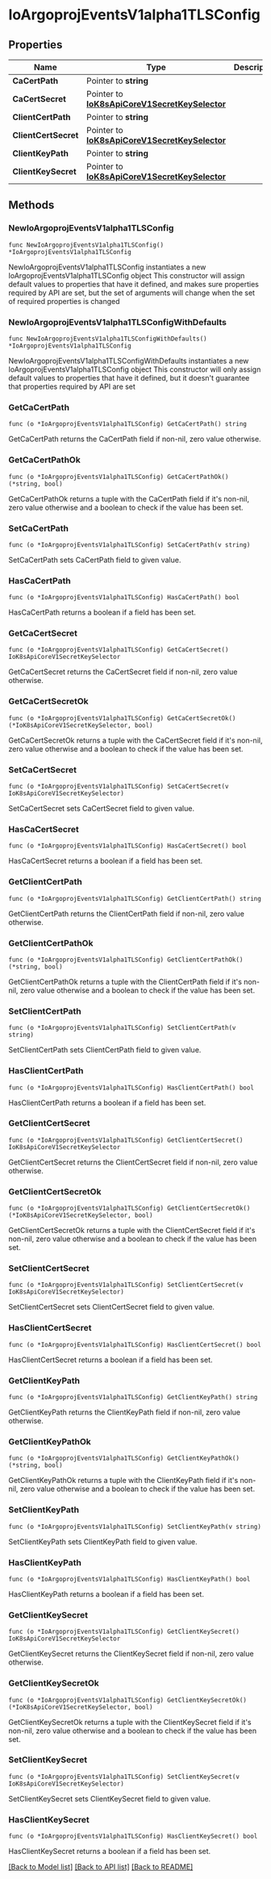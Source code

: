 # IoArgoprojEventsV1alpha1TLSConfig

## Properties

Name | Type | Description | Notes
------------ | ------------- | ------------- | -------------
**CaCertPath** | Pointer to **string** |  | [optional] 
**CaCertSecret** | Pointer to [**IoK8sApiCoreV1SecretKeySelector**](IoK8sApiCoreV1SecretKeySelector.md) |  | [optional] 
**ClientCertPath** | Pointer to **string** |  | [optional] 
**ClientCertSecret** | Pointer to [**IoK8sApiCoreV1SecretKeySelector**](IoK8sApiCoreV1SecretKeySelector.md) |  | [optional] 
**ClientKeyPath** | Pointer to **string** |  | [optional] 
**ClientKeySecret** | Pointer to [**IoK8sApiCoreV1SecretKeySelector**](IoK8sApiCoreV1SecretKeySelector.md) |  | [optional] 

## Methods

### NewIoArgoprojEventsV1alpha1TLSConfig

`func NewIoArgoprojEventsV1alpha1TLSConfig() *IoArgoprojEventsV1alpha1TLSConfig`

NewIoArgoprojEventsV1alpha1TLSConfig instantiates a new IoArgoprojEventsV1alpha1TLSConfig object
This constructor will assign default values to properties that have it defined,
and makes sure properties required by API are set, but the set of arguments
will change when the set of required properties is changed

### NewIoArgoprojEventsV1alpha1TLSConfigWithDefaults

`func NewIoArgoprojEventsV1alpha1TLSConfigWithDefaults() *IoArgoprojEventsV1alpha1TLSConfig`

NewIoArgoprojEventsV1alpha1TLSConfigWithDefaults instantiates a new IoArgoprojEventsV1alpha1TLSConfig object
This constructor will only assign default values to properties that have it defined,
but it doesn't guarantee that properties required by API are set

### GetCaCertPath

`func (o *IoArgoprojEventsV1alpha1TLSConfig) GetCaCertPath() string`

GetCaCertPath returns the CaCertPath field if non-nil, zero value otherwise.

### GetCaCertPathOk

`func (o *IoArgoprojEventsV1alpha1TLSConfig) GetCaCertPathOk() (*string, bool)`

GetCaCertPathOk returns a tuple with the CaCertPath field if it's non-nil, zero value otherwise
and a boolean to check if the value has been set.

### SetCaCertPath

`func (o *IoArgoprojEventsV1alpha1TLSConfig) SetCaCertPath(v string)`

SetCaCertPath sets CaCertPath field to given value.

### HasCaCertPath

`func (o *IoArgoprojEventsV1alpha1TLSConfig) HasCaCertPath() bool`

HasCaCertPath returns a boolean if a field has been set.

### GetCaCertSecret

`func (o *IoArgoprojEventsV1alpha1TLSConfig) GetCaCertSecret() IoK8sApiCoreV1SecretKeySelector`

GetCaCertSecret returns the CaCertSecret field if non-nil, zero value otherwise.

### GetCaCertSecretOk

`func (o *IoArgoprojEventsV1alpha1TLSConfig) GetCaCertSecretOk() (*IoK8sApiCoreV1SecretKeySelector, bool)`

GetCaCertSecretOk returns a tuple with the CaCertSecret field if it's non-nil, zero value otherwise
and a boolean to check if the value has been set.

### SetCaCertSecret

`func (o *IoArgoprojEventsV1alpha1TLSConfig) SetCaCertSecret(v IoK8sApiCoreV1SecretKeySelector)`

SetCaCertSecret sets CaCertSecret field to given value.

### HasCaCertSecret

`func (o *IoArgoprojEventsV1alpha1TLSConfig) HasCaCertSecret() bool`

HasCaCertSecret returns a boolean if a field has been set.

### GetClientCertPath

`func (o *IoArgoprojEventsV1alpha1TLSConfig) GetClientCertPath() string`

GetClientCertPath returns the ClientCertPath field if non-nil, zero value otherwise.

### GetClientCertPathOk

`func (o *IoArgoprojEventsV1alpha1TLSConfig) GetClientCertPathOk() (*string, bool)`

GetClientCertPathOk returns a tuple with the ClientCertPath field if it's non-nil, zero value otherwise
and a boolean to check if the value has been set.

### SetClientCertPath

`func (o *IoArgoprojEventsV1alpha1TLSConfig) SetClientCertPath(v string)`

SetClientCertPath sets ClientCertPath field to given value.

### HasClientCertPath

`func (o *IoArgoprojEventsV1alpha1TLSConfig) HasClientCertPath() bool`

HasClientCertPath returns a boolean if a field has been set.

### GetClientCertSecret

`func (o *IoArgoprojEventsV1alpha1TLSConfig) GetClientCertSecret() IoK8sApiCoreV1SecretKeySelector`

GetClientCertSecret returns the ClientCertSecret field if non-nil, zero value otherwise.

### GetClientCertSecretOk

`func (o *IoArgoprojEventsV1alpha1TLSConfig) GetClientCertSecretOk() (*IoK8sApiCoreV1SecretKeySelector, bool)`

GetClientCertSecretOk returns a tuple with the ClientCertSecret field if it's non-nil, zero value otherwise
and a boolean to check if the value has been set.

### SetClientCertSecret

`func (o *IoArgoprojEventsV1alpha1TLSConfig) SetClientCertSecret(v IoK8sApiCoreV1SecretKeySelector)`

SetClientCertSecret sets ClientCertSecret field to given value.

### HasClientCertSecret

`func (o *IoArgoprojEventsV1alpha1TLSConfig) HasClientCertSecret() bool`

HasClientCertSecret returns a boolean if a field has been set.

### GetClientKeyPath

`func (o *IoArgoprojEventsV1alpha1TLSConfig) GetClientKeyPath() string`

GetClientKeyPath returns the ClientKeyPath field if non-nil, zero value otherwise.

### GetClientKeyPathOk

`func (o *IoArgoprojEventsV1alpha1TLSConfig) GetClientKeyPathOk() (*string, bool)`

GetClientKeyPathOk returns a tuple with the ClientKeyPath field if it's non-nil, zero value otherwise
and a boolean to check if the value has been set.

### SetClientKeyPath

`func (o *IoArgoprojEventsV1alpha1TLSConfig) SetClientKeyPath(v string)`

SetClientKeyPath sets ClientKeyPath field to given value.

### HasClientKeyPath

`func (o *IoArgoprojEventsV1alpha1TLSConfig) HasClientKeyPath() bool`

HasClientKeyPath returns a boolean if a field has been set.

### GetClientKeySecret

`func (o *IoArgoprojEventsV1alpha1TLSConfig) GetClientKeySecret() IoK8sApiCoreV1SecretKeySelector`

GetClientKeySecret returns the ClientKeySecret field if non-nil, zero value otherwise.

### GetClientKeySecretOk

`func (o *IoArgoprojEventsV1alpha1TLSConfig) GetClientKeySecretOk() (*IoK8sApiCoreV1SecretKeySelector, bool)`

GetClientKeySecretOk returns a tuple with the ClientKeySecret field if it's non-nil, zero value otherwise
and a boolean to check if the value has been set.

### SetClientKeySecret

`func (o *IoArgoprojEventsV1alpha1TLSConfig) SetClientKeySecret(v IoK8sApiCoreV1SecretKeySelector)`

SetClientKeySecret sets ClientKeySecret field to given value.

### HasClientKeySecret

`func (o *IoArgoprojEventsV1alpha1TLSConfig) HasClientKeySecret() bool`

HasClientKeySecret returns a boolean if a field has been set.


[[Back to Model list]](../README.md#documentation-for-models) [[Back to API list]](../README.md#documentation-for-api-endpoints) [[Back to README]](../README.md)


